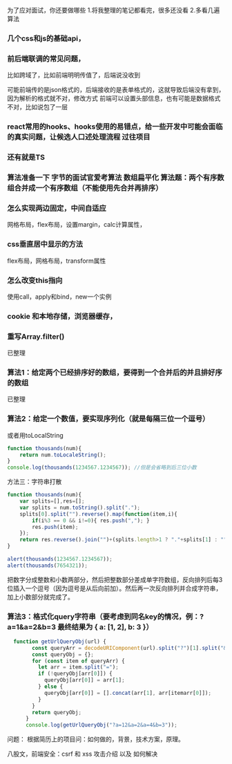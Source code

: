为了应对面试，你还要做哪些
1.将我整理的笔记都看完，很多还没看
2.多看几遍算法


 ### 几个css和js的基础api，

 ### 前后端联调的常见问题，
比如跨域了，比如前端明明传值了，后端说没收到

可能前端传的是json格式的，后端接收的是表单格式的，这就导致后端没有拿到，因为解析的格式就不对，修改方式
前端可以设置头部信息，也有可能是数据格式不对，比如说包了一层


 ### react常用的hooks、hooks使用的易错点，给一些开发中可能会面临的真实问题，让候选人口述处理流程  过往项目


 ### 还有就是TS  
 ### 算法准备一下 字节的面试官爱考算法 数组扁平化  算法题：两个有序数组合并成一个有序数组（不能使用先合并再排序）


 ### 怎么实现两边固定，中间自适应
网格布局，flex布局，设置margin，calc计算属性，

 ### css垂直居中显示的方法
flex布局，网格布局，transform属性

 ### 怎么改变this指向
使用call，apply和bind，new一个实例

 ### cookie 和本地存储，浏览器缓存，

 ### 重写Array.filter()
已整理

 ### 算法1：给定两个已经排序好的数组，要得到一个合并后的并且排好序的数组
 已整理

 ### 算法2：给定一个数值，要实现序列化（就是每隔三位一个逗号）

或者用toLocalString
```javascript
function thousands(num){
    return num.toLocaleString();
}
console.log(thousands(1234567.1234567)); //但是会省略到后三位小数
```
方法三：字符串打散
```javascript
function thousands(num){
    var splits=[],res=[];
    var splits = num.toString().split(".");
    splits[0].split("").reverse().map(function(item,i){
        if(i%3 == 0 && i!=0){ res.push(","); }
        res.push(item);
    });
    return res.reverse().join("")+(splits.length>1 ? "."+splits[1] : "");
}
 
alert(thousands(1234567.1234567));
alert(thousands(7654321));
```

把数字分成整数和小数两部分，然后把整数部分差成单字符数组，反向排列后每3位插入一个逗号（因为逗号是从后向前加）。然后再一次反向排列并合成字符串，加上小数部分就完成了。

 ### 算法3：格式化query字符串（要考虑到同名key的情况，例：?a=1&a=2&b=3 最终结果为 { a: [1, 2], b: 3 }）
```javascript
  function getUrlQueryObj(url) {
        const queryArr = decodeURIComponent(url).split("?")[1].split("&");
        const queryObj = {};
        for (const item of queryArr) {
          let arr = item.split("=");
          if (!queryObj[arr[0]]) {
            queryObj[arr[0]] = arr[1];
          } else {
            queryObj[arr[0]] = [].concat(arr[1], arr[itemarr[0]]);
          }
        }
        return queryObj;
      }
      console.log(getUrlQueryObj("?a=12&a=2&a=4&b=3"));
```

问题：
根据简历上的项目问：如何做的，背景，技术方案，原理。

八股文，前端安全：csrf 和 xss 攻击介绍 以及 如何解决  